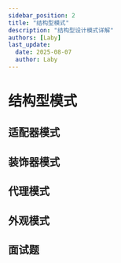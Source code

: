 ```yaml
---
sidebar_position: 2
title: "结构型模式"
description: "结构型设计模式详解"
authors: [Laby]
last_update:
  date: 2025-08-07
  author: Laby
---
```


# 结构型模式

## 适配器模式

## 装饰器模式

## 代理模式

## 外观模式

## 面试题
